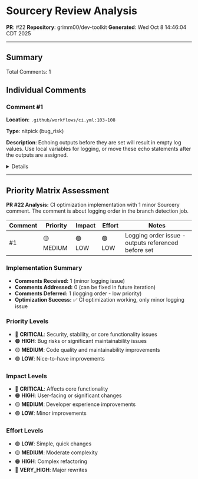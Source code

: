 # Sourcery Review Analysis
**PR**: #22
**Repository**: grimm00/dev-toolkit
**Generated**: Wed Oct  8 14:46:04 CDT 2025

---

## Summary

Total Comments: 1

## Individual Comments

### Comment #1

**Location**: `.github/workflows/ci.yml:103-108`

**Type**: nitpick (bug_risk)

**Description**: Echoing outputs before they are set will result in empty log values. Use local variables for logging, or move these echo statements after the outputs are assigned.

<details>
<summary>Details</summary>

<b>Code Context</b>

<pre><code>
+            echo &quot;needs-external-reviews=true&quot; &gt;&gt; $GITHUB_OUTPUT
+          fi
+          
+          echo &quot;Detected branch type: ${{ steps.detect.outputs.type }}&quot;
+          echo &quot;Needs lint: ${{ steps.detect.outputs.needs-lint }}&quot;
+          echo &quot;Needs test: ${{ steps.detect.outputs.needs-test }}&quot;
+          echo &quot;Needs install: ${{ steps.detect.outputs.needs-install }}&quot;
+          echo &quot;Needs docs: ${{ steps.detect.outputs.needs-docs }}&quot;
+          echo &quot;Needs external reviews: ${{ steps.detect.outputs.needs-external-reviews }}&quot;
+
   lint:
</code></pre>

<b>Issue</b>

**nitpick (bug_risk):** Output variables referenced before they are set.

</details>

---

## Priority Matrix Assessment

**PR #22 Analysis:** CI optimization implementation with 1 minor Sourcery comment. The comment is about logging order in the branch detection job.

| Comment | Priority | Impact | Effort | Notes |
|---------|----------|--------|--------|-------|
| #1 | 🟡 MEDIUM | 🟢 LOW | 🟢 LOW | Logging order issue - outputs referenced before set |

### Implementation Summary
- **Comments Received:** 1 (minor logging issue)
- **Comments Addressed:** 0 (can be fixed in future iteration)
- **Comments Deferred:** 1 (logging order - low priority)
- **Optimization Success:** ✅ CI optimization working, only minor logging issue

### Priority Levels
- 🔴 **CRITICAL**: Security, stability, or core functionality issues
- 🟠 **HIGH**: Bug risks or significant maintainability issues
- 🟡 **MEDIUM**: Code quality and maintainability improvements
- 🟢 **LOW**: Nice-to-have improvements

### Impact Levels
- 🔴 **CRITICAL**: Affects core functionality
- 🟠 **HIGH**: User-facing or significant changes
- 🟡 **MEDIUM**: Developer experience improvements
- 🟢 **LOW**: Minor improvements

### Effort Levels
- 🟢 **LOW**: Simple, quick changes
- 🟡 **MEDIUM**: Moderate complexity
- 🟠 **HIGH**: Complex refactoring
- 🔴 **VERY_HIGH**: Major rewrites


